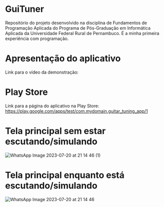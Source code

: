 # GuiTuner
Repositório do projeto desenvolvido na disciplina de Fundamentos de Programação Aplicada do Programa de Pós-Graduação em Informática Aplicada da Universidade Federal Rural de Pernambuco.
É a minha primeira experiência com programação.

# Apresentação do aplicativo

Link para o vídeo da demonstração: 

# Play Store

Link para a página do aplicativo na Play Store: 
https://play.google.com/apps/test/com.mydomain.guitar_tuning_app/1

# Tela principal sem estar escutando/simulando

![WhatsApp Image 2023-07-20 at 21 14 46 (1)](https://github.com/ElliotQCG/GuiTuner/assets/129893887/39970d78-5577-42ec-9c0f-4e0b7746208f)


# Tela principal enquanto está escutando/simulando

![WhatsApp Image 2023-07-20 at 21 14 46](https://github.com/ElliotQCG/GuiTuner/assets/129893887/02b74fd6-cd13-4b70-baf4-e9d28e1fe8be)
